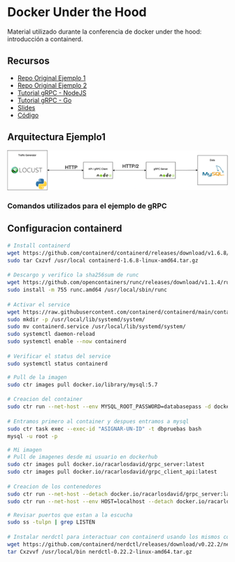 # Docker Under the Hood
Material utilizado durante la conferencia de docker under the hood: introducción a containerd.


## Recursos
- [ Repo Original Ejemplo 1 ](https://github.com/racarlosdavid/Code_SO1/tree/Clase_8)
- [ Repo Original Ejemplo 2 ](https://github.com/racarlosdavid/demo-gRPC-kuberntes)
- [ Tutorial gRPC - NodeJS ](https://youtu.be/5xlwFWakNvA)
- [ Tutorial gRPC - Go ](https://youtu.be/-4gbPEqbeVg)
- [ Slides ](/Slides)
- [ Código ](/Code)

## Arquitectura Ejemplo1
![Alt text](Img/arquitectura.png)

### Comandos utilizados para el ejemplo de gRPC

## Configuracion containerd
```sh
# Install containerd
wget https://github.com/containerd/containerd/releases/download/v1.6.8/containerd-1.6.8-linux-amd64.tar.gz
sudo tar Cxzvf /usr/local containerd-1.6.8-linux-amd64.tar.gz

# Descargo y verifico la sha256sum de runc
wget https://github.com/opencontainers/runc/releases/download/v1.1.4/runc.amd64
sudo install -m 755 runc.amd64 /usr/local/sbin/runc

# Activar el service
wget https://raw.githubusercontent.com/containerd/containerd/main/containerd.service
sudo mkdir -p /usr/local/lib/systemd/system/
sudo mv containerd.service /usr/local/lib/systemd/system/
sudo systemctl daemon-reload
sudo systemctl enable --now containerd

# Verificar el status del service
sudo systemctl status containerd
```

```sh
# Pull de la imagen
sudo ctr images pull docker.io/library/mysql:5.7

# Creacion del container
sudo ctr run --net-host --env MYSQL_ROOT_PASSWORD=databasepass -d docker.io/library/mysql:5.7 dbpruebas

# Entramos primero al container y despues entramos a mysql
sudo ctr task exec --exec-id "ASIGNAR-UN-ID" -t dbpruebas bash
mysql -u root -p
```

```sh
# Mi imagen
# Pull de imagenes desde mi usuario en dockerhub
sudo ctr images pull docker.io/racarlosdavid/grpc_server:latest
sudo ctr images pull docker.io/racarlosdavid/grpc_client_api:latest

# Creacion de los contenedores
sudo ctr run --net-host --detach docker.io/racarlosdavid/grpc_server:latest grpc_server
sudo ctr run --net-host --env HOST=localhost --detach docker.io/racarlosdavid/grpc_client_api:latest grpc_client_api
```

```sh
# Revisar puertos que estan a la escucha
sudo ss -tulpn | grep LISTEN

# Instalar nerdctl para interactuar con containerd usando los mismos comandos que docker
wget https://github.com/containerd/nerdctl/releases/download/v0.22.2/nerdctl-0.22.2-linux-amd64.tar.gz
tar Cxzvvf /usr/local/bin nerdctl-0.22.2-linux-amd64.tar.gz
```